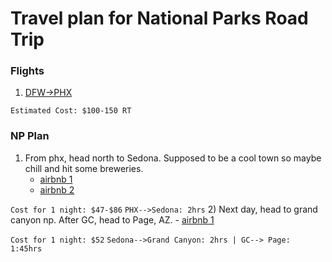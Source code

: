 # Travel plan for National Parks Road Trip

### Flights
1) [DFW->PHX](https://www.google.com/travel/flights/search?tfs=CBwQAhooagwIAhIIL20vMGYycnESCjIwMjItMDUtMDVyDAgDEggvbS8wZDM1eRooagwIAxIIL20vMGQzNXkSCjIwMjItMDUtMTJyDAgCEggvbS8wZjJycXABggELCP___________wFAAUgBmAEB)

`Estimated Cost: $100-150 RT`

### NP Plan
1) From phx, head north to Sedona. Supposed to be a cool town so maybe chill and hit some breweries.
    - [airbnb 1](https://www.airbnb.com/rooms/33903445?adults=10&check_in=2022-05-05&check_out=2022-05-06&federated_search_id=b68a593f-aee6-474e-b0ba-7348f93038df&source_impression_id=p3_1645501538_1G%2BiSeCl08qJgvCf)
    - [airbnb 2](https://www.airbnb.com/rooms/53150883?adults=10&check_in=2022-05-05&check_out=2022-05-06&federated_search_id=b68a593f-aee6-474e-b0ba-7348f93038df&source_impression_id=p3_1645501669_FM9xXXdLozvsFD6z)

`Cost for 1 night: $47-$86`
`PHX-->Sedona: 2hrs`
2) Next day, head to grand canyon np. After GC, head to Page, AZ. 
    - [airbnb 1](https://www.airbnb.com/rooms/548600543455487962?adults=10&check_in=2022-05-06&check_out=2022-05-07&federated_search_id=3b74ba1d-6e81-4b8f-b69e-14be519b949a&source_impression_id=p3_1645502107_Jhptrs6YIxFL39FM)

`Cost for 1 night: $52`
`Sedona-->Grand Canyon: 2hrs | GC--> Page: 1:45hrs`
